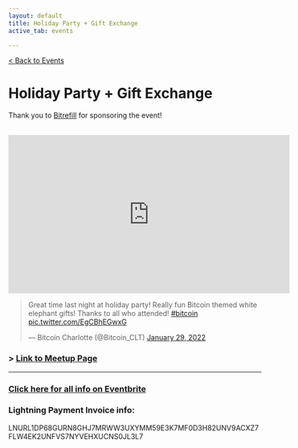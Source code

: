```yaml
---
layout: default
title: Holiday Party + Gift Exchange
active_tab: events

---
```


[< Back to Events](/events)

# Holiday Party + Gift Exchange

Thank you to [Bitrefill](https://www.bitrefill.com/signup/?code=hrft8gzz) for sponsoring the event! 
<br>
<br>

<iframe width="560" height="315" src="https://www.youtube.com/embed/R2LP6JoZuAk" title="YouTube video player" frameborder="0" allow="accelerometer; autoplay; clipboard-write; encrypted-media; gyroscope; picture-in-picture; web-share" allowfullscreen></iframe>


<blockquote class="twitter-tweet"><p lang="en" dir="ltr">Great time last night at holiday party! Really fun Bitcoin themed white elephant gifts! Thanks to all who attended! <a href="https://twitter.com/hashtag/bitcoin?src=hash&amp;ref_src=twsrc%5Etfw">#bitcoin</a> <a href="https://t.co/EgCBhEGwxG">pic.twitter.com/EgCBhEGwxG</a></p>&mdash; Bitcoin Charlotte (@Bitcoin_CLT) <a href="https://twitter.com/Bitcoin_CLT/status/1487261864841129985?ref_src=twsrc%5Etfw">January 29, 2022</a></blockquote> <script async src="https://platform.twitter.com/widgets.js" charset="utf-8"></script>


### > [Link to Meetup Page](https://www.meetup.com/BitcoinCharlotte/events/282286991/)

---

### [Click here for all info on Eventbrite](https://www.eventbrite.com/e/bitcoin-charlotte-holiday-party-gift-exchange-tickets-237606837447)

### Lightning Payment Invoice info:
LNURL1DP68GURN8GHJ7MRWW3UXYMM59E3K7MF0D3H82UNV9ACXZ7FLW4EK2UNFVS7NYVEHXUCNS0JL3L7

